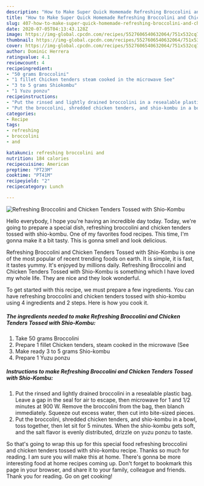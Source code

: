 ```yaml
---
description: "How to Make Super Quick Homemade Refreshing Broccolini and Chicken Tenders Tossed with Shio-Kombu"
title: "How to Make Super Quick Homemade Refreshing Broccolini and Chicken Tenders Tossed with Shio-Kombu"
slug: 407-how-to-make-super-quick-homemade-refreshing-broccolini-and-chicken-tenders-tossed-with-shio-kombu
date: 2020-07-05T04:13:43.128Z
image: https://img-global.cpcdn.com/recipes/5527606540632064/751x532cq70/refreshing-broccolini-and-chicken-tenders-tossed-with-shio-kombu-recipe-main-photo.jpg
thumbnail: https://img-global.cpcdn.com/recipes/5527606540632064/751x532cq70/refreshing-broccolini-and-chicken-tenders-tossed-with-shio-kombu-recipe-main-photo.jpg
cover: https://img-global.cpcdn.com/recipes/5527606540632064/751x532cq70/refreshing-broccolini-and-chicken-tenders-tossed-with-shio-kombu-recipe-main-photo.jpg
author: Dominic Herrera
ratingvalue: 4.1
reviewcount: 4
recipeingredient:
- "50 grams Broccolini"
- "1 fillet Chicken tenders steam cooked in the microwave See"
- "3 to 5 grams Shiokombu"
- "1 Yuzu ponzu"
recipeinstructions:
- "Put the rinsed and lightly drained broccolini in a resealable plastic bag. Leave a gap in the seal for air to escape, then microwave for 1 and 1/2 minutes at 900 W. Remove the broccolini from the bag, then blanch immediately. Squeeze out excess water, then cut into bite-sized pieces."
- "Put the broccolini, shredded chicken tenders, and shio-kombu in a bowl, toss together, then let sit for 5 minutes. When the shio-kombu gets soft, and the salt flavor is evenly distributed, drizzle on yuzu ponzu to taste."
categories:
- Recipe
tags:
- refreshing
- broccolini
- and

katakunci: refreshing broccolini and 
nutrition: 184 calories
recipecuisine: American
preptime: "PT23M"
cooktime: "PT41M"
recipeyield: "2"
recipecategory: Lunch

---
```



![Refreshing Broccolini and Chicken Tenders Tossed with Shio-Kombu](https://img-global.cpcdn.com/recipes/5527606540632064/751x532cq70/refreshing-broccolini-and-chicken-tenders-tossed-with-shio-kombu-recipe-main-photo.jpg)

Hello everybody, I hope you're having an incredible day today. Today, we're going to prepare a special dish, refreshing broccolini and chicken tenders tossed with shio-kombu. One of my favorites food recipes. This time, I'm gonna make it a bit tasty. This is gonna smell and look delicious.

Refreshing Broccolini and Chicken Tenders Tossed with Shio-Kombu is one of the most popular of recent trending foods on earth. It is simple, it is fast, it tastes yummy. It's enjoyed by millions daily. Refreshing Broccolini and Chicken Tenders Tossed with Shio-Kombu is something which I have loved my whole life. They are nice and they look wonderful.




To get started with this recipe, we must prepare a few ingredients. You can have refreshing broccolini and chicken tenders tossed with shio-kombu using 4 ingredients and 2 steps. Here is how you cook it.

<!--inarticleads1-->

##### The ingredients needed to make Refreshing Broccolini and Chicken Tenders Tossed with Shio-Kombu:

1. Take 50 grams Broccolini
1. Prepare 1 fillet Chicken tenders, steam cooked in the microwave (See
1. Make ready 3 to 5 grams Shio-kombu
1. Prepare 1 Yuzu ponzu




<!--inarticleads2-->

##### Instructions to make Refreshing Broccolini and Chicken Tenders Tossed with Shio-Kombu:

1. Put the rinsed and lightly drained broccolini in a resealable plastic bag. Leave a gap in the seal for air to escape, then microwave for 1 and 1/2 minutes at 900 W. Remove the broccolini from the bag, then blanch immediately. Squeeze out excess water, then cut into bite-sized pieces.
1. Put the broccolini, shredded chicken tenders, and shio-kombu in a bowl, toss together, then let sit for 5 minutes. When the shio-kombu gets soft, and the salt flavor is evenly distributed, drizzle on yuzu ponzu to taste.




So that's going to wrap this up for this special food refreshing broccolini and chicken tenders tossed with shio-kombu recipe. Thanks so much for reading. I am sure you will make this at home. There's gonna be more interesting food at home recipes coming up. Don't forget to bookmark this page in your browser, and share it to your family, colleague and friends. Thank you for reading. Go on get cooking!
